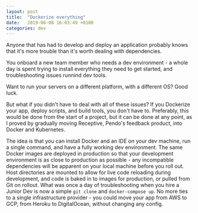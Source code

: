 ```yaml
---
layout: post
title:  "Dockerize everything"
date:   2019-06-08 16:03:49 +0100
categories: dev
---
```

Anyone that has had to develop and deploy an application probably knows that it's more trouble than it's worth dealing with dependencies.

You onboard a new team member who needs a dev environment - a whole day is spent trying to install everything they need to get started, and troubleshooting issues runnind dev tools.

Want to run your servers on a different platform, with a different OS? Good luck.

But what if you didn't have to deal with all of these issues? If you Dockerize your app, deploy scripts, and build tools, you don't have to. Preferably, this would be done from the start of a project, but it can be done at any point, as I proved by gradually moving Receptive, Pendo's feedback product, into Docker and Kubernetes.

The idea is that you can install Docker and an IDE on your dev machine, run a single command, and have a fully working dev environment. The same Docker images are deployed in production so that your development environment is as close to production as possible - any incompatible dependencies will be apparent on your local machine before you roll out. Host directories are mounted to allow for live code reloading during development, and code is baked in to images for production, or pulled from Git on rollout. What was once a day of troubleshooting when you hire a Junior Dev is now a simple `git clone` and `docker-compose up`. No more ties to a single infrastructure provider - you could move your app from AWS to GCP, from Heroku to DigitalOcean, without changing any config.
